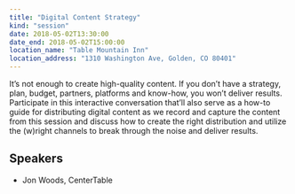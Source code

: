 ```yaml
---
title: "Digital Content Strategy"
kind: "session"
date: 2018-05-02T13:30:00
date_end: 2018-05-02T15:00:00
location_name: "Table Mountain Inn"
location_address: "1310 Washington Ave, Golden, CO 80401"
---
```


It’s not enough to create high-quality content. If you don’t have a strategy, plan, budget, partners, platforms and know-how, you won’t deliver results. Participate in this interactive conversation that’ll also serve as a how-to guide for distributing digital content as we record and capture the content from this session and discuss how to create the right distribution and utilize the (w)right channels to break through the noise and deliver results.

## Speakers
- Jon Woods, CenterTable
